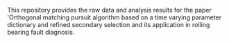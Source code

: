 This repository provides the raw data and analysis results for the paper 'Orthogonal matching pursuit algorithm based on a time varying parameter dictionary and refined secondary selection and its application in rolling bearing fault diagnosis.
